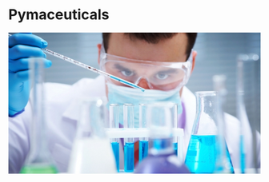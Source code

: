# Pymaceuticals

![alt text](https://github.com/cgrinstead12/Pymaceuticals/blob/master/Images/Laboratory.jpg)